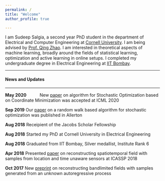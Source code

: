 ```yaml
---
permalink: /
title: "Welcome"
author_profile: true

---
```


I am Sudeep Salgia, a second year PhD student in the department of Electrical and Computer Engineering at [Cornell University](https://www.ece.cornell.edu/ece). I am being advised by [Prof. Qing Zhao](https://zhao.ece.cornell.edu/). I am interested in theoretical aspects of machine learning, broadly around the fields of statistical learning, optimization and active learning in online setups. I completed my undergraduate degree in Electrical Engineering at [IIT Bombay](http://www.iitb.ac.in/).

---

#### News and Updates
-----

**May 2020** &nbsp; &nbsp; &nbsp; &nbsp; &nbsp;  New [paper](https://arxiv.org/pdf/2003.05482.pdf) on algorithm for Stochastic Optimization based on Coordinate Minimization was accepted at ICML 2020

**Sep 2019**                    Our [paper](https://arxiv.org/pdf/1901.05947.pdf) on a random walk based algorithm for stochastic optimization was published in Allerton

**Aug 2018**                    Receipient of the Jacobs Scholar Fellowship

**Aug 2018**                   Started my PhD at Cornell University in Electrical Engineering

**Aug 2018**                   Graduated from IIT Bombay, Silver medallist, Institute Rank 6

**Apr 2018**                   Presented [paper](https://arxiv.org/pdf/1710.09454.pdf) on reconstructing spatiotemporal field with samples from location and time unaware sensors at ICASSP 2018

**Oct 2017**                   New [preprint](https://arxiv.org/pdf/1710.09451.pdf) on reconstructing bandlimited fields with samples generated from an unknown autoregressive process





